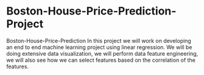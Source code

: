 # Boston-House-Price-Prediction-Project
Boston-House-Price-Prediction
In this project we will work on developing an end to end machine learning project using linear regression. We will be doing extensive data visualization, we will perform data feature engineering, we will also see how we can select features based on the correlation of the features.
